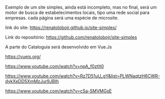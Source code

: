 
Exemplo de um site simples, ainda está incompleto, mas no final, será um motor de busca de estabelecimentos locais, tipo uma rede social para empresas. cada página será uma espécie de microsite.


link do site: https://renatolobojr.github.io/site-simples/

Link do repositório: https://github.com/renatolobojr/site-simples


A parte do Cataloguia será desenvolvido em Vue.Js

https://vuejs.org/

https://www.youtube.com/watch?v=npA_f0ztIt0

https://www.youtube.com/watch?v=Rz7D51uU_gY&list=PLWNaqtzH6CWR-dykXeDD5XmMzJur9JBIh

https://www.youtube.com/watch?v=cSa-SMVMGsE

